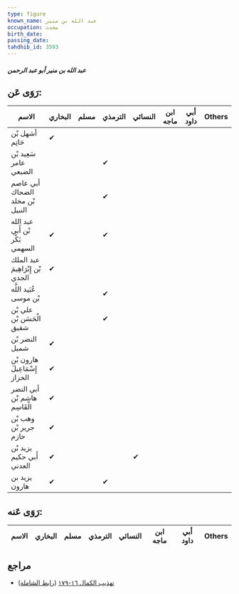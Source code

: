 ```yaml
---
type: figure
known_name: عبد الله بن منير
occupation: محدث
birth_date:
passing_date:
tahdhib_id: 3593
---
```

##### عبد الله بن منير أبو عبد الرحمن

## رَوَى عَن:
| الاسم                            | البخاري | مسلم | الترمذي | النسائي | ابن ماجه | أبي داود | Others |
| -------------------------------- | ------- | ---- | ------- | ------- | -------- | -------- | ------ |
| أشهل بْن حَاتِم                  | ✔       |      |         |         |          |          |        |
| سَعِيد بْن عامر الضبعي           |         |      | ✔       |         |          |          |        |
| أبي عاصم الضحاك بْن مخلد النبيل  |         |      | ✔       |         |          |          |        |
| عبد الله بْن أَبي بَكْر السهمي   | ✔       |      | ✔       |         |          |          |        |
| عبد الملك بْن إِبْرَاهِيمَ الجدي | ✔       |      |         |         |          |          |        |
| عُبَيد اللَّه بْن موسى           |         |      | ✔       |         |          |          |        |
| علي بْن الْحَسَن بْن شقيق        |         |      | ✔       |         |          |          |        |
| النضر بْن شميل                   | ✔       |      |         |         |          |          |        |
| هارون بْن إِسْمَاعِيلَ الخزاز    | ✔       |      |         |         |          |          |        |
| أبي النضر هاشم بْن الْقَاسِم     | ✔       |      |         |         |          |          |        |
| وهب بْن جرير بْن حازم            | ✔       |      |         |         |          |          |        |
| يزيد بْن أَبي حكيم العدني        | ✔       |      |         | ✔       |          |          |        |
| يزيد بن هارون                    | ✔       |      | ✔       |         |          |          |        |
## رَوَى عَنه:
| الاسم | البخاري | مسلم | الترمذي | النسائي | ابن ماجه | أبي داود | Others |
| ----- | ------- | ---- | ------- | ------- | -------- | -------- | ------ |
## مراجع
- [تهذيب الكمال ١٦-١٧٩](obsidian://open?vault=Tahdhib-al-Kamal&file=Figures/٣٥٩٣-عبد%20الله%20بن%20منير%20أبو%20عبد%20الرحمن) ([رابط الشاملة](https://shamela.ws/book/3722/8172))